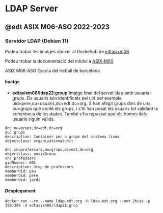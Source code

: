 # LDAP Server
## @edt ASIX M06-ASO 2022-2023
### Servidor LDAP (Debian 11)

Podeu trobar les imatges docker al Dockehub de [edtasixm06](https://hub.docker.com/u/edtasixm06/)

Podeu trobar la documentació del mòdul a [ASIX-M06](https://sites.google.com/site/asixm06edt/)

ASIX M06-ASO Escola del treball de barcelona

#### Imatge

 * **edtasixm06/ldap22:group** Imatge final del servei ldap amb usuaris i grups.
   Els usuaris són identificats pel uid per exemple uid=pere,ou=usuaris,dc=edt,dc=org.
   S'han afegit grups dins de una ou=grups que conté els grups, i s'hi han posat els usuaris
   tot validant la coherència de les dades. També s'ha repassat que els homes dels
   usuaris siguin vàlids.

```
dn: ou=grups,dc=edt,dc=org
ou: grups
description: Container per a grups del sistema linux
objectclass: organizationalunit
```

```
dn: cn=professors,ou=grups,dc=edt,dc=org
objectclass: posixGroup
cn: professors
gidNumber: 601
description: Grup de professors
memberUid: pau
memberUid: pere
memberUid: jordi
```

#### Desplegament
```
docker run --rm --name ldap.edt.org -h ldap.edt.org --net 2hisx -p 389:389 -d edtasixm06/ldap21:grup
```


